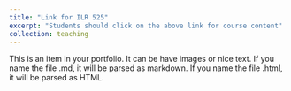 ```yaml
---
title: "Link for ILR 525"
excerpt: "Students should click on the above link for course content"
collection: teaching
---
```


This is an item in your portfolio. It can be have images or nice text. If you name the file .md, it will be parsed as markdown. If you name the file .html, it will be parsed as HTML. 
